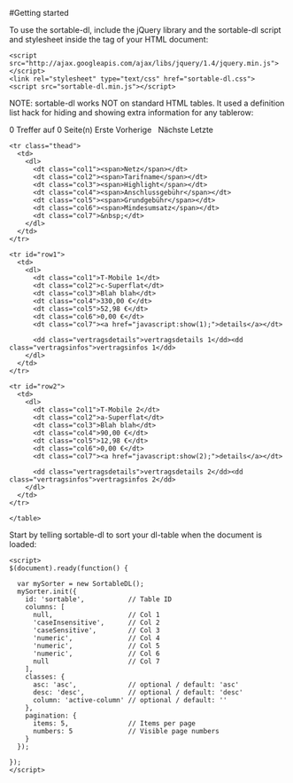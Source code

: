 #Getting started

To use the sortable-dl, include the jQuery library and the sortable-dl script and stylesheet inside the <head> tag of your HTML document:

	<script src="http://ajax.googleapis.com/ajax/libs/jquery/1.4/jquery.min.js"></script>
	<link rel="stylesheet" type="text/css" href="sortable-dl.css">
	<script src="sortable-dl.min.js"></script>

NOTE: sortable-dl works NOT on standard HTML tables. It used a definition list hack for hiding and showing extra information for any tablerow:

  <div class="sdl">
    <span class="sdl-info">
  	<span class="sdl-matches">0</span> Treffer auf
  	<span class="sdl-pages">0</span> Seite(n)
    </span>
    <span class="sdl-links">
      <span class="sdl-first">Erste</span>
      <span class="sdl-previous">Vorherige</span>
      <span class="sdl-number-links">&nbsp;</span>
      <span class="sdl-next">Nächste</span>
      <span class="sdl-last">Letzte</span>
    </span>
  </div>

  <table id="sortable">

    <tr class="thead">
      <td>
        <dl>
          <dt class="col1"><span>Netz</span></dt>
          <dt class="col2"><span>Tarifname</span></dt>
          <dt class="col3"><span>Highlight</span></dt>
          <dt class="col4"><span>Anschlussgebühr</span></dt>
          <dt class="col5"><span>Grundgebühr</span></dt>
          <dt class="col6"><span>Mindesumsatz</span></dt>
          <dt class="col7">&nbsp;</dt>
        </dl>
      </td>
    </tr>

    <tr id="row1">
      <td>
        <dl>
          <dt class="col1">T-Mobile 1</dt>
          <dt class="col2">c-Superflat</dt>
          <dt class="col3">Blah blah</dt>
          <dt class="col4">330,00 €</dt>
          <dt class="col5">52,98 €</dt>
          <dt class="col6">0,00 €</dt>
          <dt class="col7"><a href="javascript:show(1);">details</a></dt>

          <dd class="vertragsdetails">vertragsdetails 1</dd><dd class="vertragsinfos">vertragsinfos 1</dd>
        </dl>
      </td>
    </tr>

    <tr id="row2">
      <td>
        <dl>
          <dt class="col1">T-Mobile 2</dt>
          <dt class="col2">a-Superflat</dt>
          <dt class="col3">Blah blah</dt>
          <dt class="col4">90,00 €</dt>
          <dt class="col5">12,98 €</dt>
          <dt class="col6">0,00 €</dt>
          <dt class="col7"><a href="javascript:show(2);">details</a></dt>

          <dd class="vertragsdetails">vertragsdetails 2</dd><dd class="vertragsinfos">vertragsinfos 2</dd>
        </dl>
      </td>
    </tr>

	</table>



Start by telling sortable-dl to sort your dl-table when the document is loaded:

	<script>
	$(document).ready(function() {  
	
	  var mySorter = new SortableDL();
	  mySorter.init({
	    id: 'sortable',           // Table ID
	    columns: [
	      null,                   // Col 1
	      'caseInsensitive',      // Col 2
	      'caseSensitive',        // Col 3
	      'numeric',              // Col 4  
	      'numeric',              // Col 5  
	      'numeric',              // Col 6 
	      null                    // Col 7
	    ],
	    classes: {
	      asc: 'asc',             // optional / default: 'asc'
	      desc: 'desc',           // optional / default: 'desc'
	      column: 'active-column' // optional / default: ''
	    },
	    pagination: {
		  items: 5,               // Items per page
		  numbers: 5              // Visible page numbers
	    }
	  });  

	});
	</script>